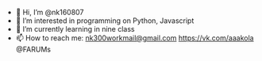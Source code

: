 - 👋 Hi, I’m @nk160807
- 👀 I’m interested in programming on Python, Javascript
- 🌱 I’m currently learning in nine class
- 📫 How to reach me:
                  nk300workmail@gmail.com
            https://vk.com/aaakola
      @FARUMs
